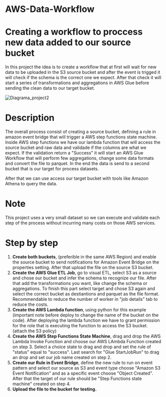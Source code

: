 # AWS-Data-Workflow

# Creating a workflow to proccess new data added to our source bucket

In this project the idea is to create a workflow that at first will wait for new data to be uploaded in the S3 source bucket and after the event is trigged it will check if the schema is the correct one we expect.
After that check it will start a series of transformations and aggregations in AWS Glue before sending the clean data to our target bucket. 

![Diagrama_project2](https://github.com/user-attachments/assets/cdf30ef0-637f-420f-a61e-39e192e67cb3)

# Description

The overall process consist of creating a source bucket, defining a rule in amazon event bridge that will trigger a AWS step functions state machine.
Inside AWS step functions we have our lambda function that will access the source bucket and raw data and validade if the columns are what we expect.
If the validation return a "Success" it will start an AWS Glue Workflow that will perform few aggregations, change some data formats and convert the file to parquet.
In the end the data is send to a second bucket that is our target for process datasets.

After that we can use access our target bucket with tools like Amazon Athena to query the data.

# Note

This project uses a very small dataset so we can execute and validate each step of the process without incurring many costs on those AWS services.

# Step by step
1. **Create both buckets**, (preferible in the same AWS Region) and enable the source bucket to send notifications for Amazon Event Bridge on the properties setting. After that upload the file on the source S3 bucket.
2. **Create the AWS Glue ETL Job**, go to visual ETL, select S3 as a source and chose our bucket and infer the schema to recognize our file. After that add the transformations you want, like change the schema or aggregations. To finish this part select target and chose S3 again and select the correct bucket as destiantions and parquet as the file format. Recommendable to reduce the number of worker in "job details" tab to reduce the costs.
3. **Create the AWS Lambda function**, using python for this example (important note before deploy to change the name of the bucket on the code). After deploying the lambda function we have to grant permission for the role that is executing the function to access the S3 bucket. (attach the S3 policy)
4. **Create the AWS Step Functions State Machine**, drag and drop the AWS Lambda Invoke Function and choose our AWS LAmbda Function created on step 3. Select a choice state to drag and drop and set the rule of "status" equal to "success". Last search for "Glue StartJobRun" to drag an drop and set our job name created on step 2.
5. **Create our Rule in Event Bridge**, define the new rule to run on event pattern and select our source as S3 and event type choose "Amazon S3 Event Notification" and as a specific event choose "Object Created". After that the target of our rule should be "Step Functions state machine" created on step 4.
6. **Upload the file to the bucket for testing.**
